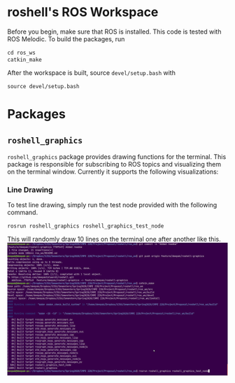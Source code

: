 # roshell's ROS Workspace
Before you begin, make sure that ROS is installed. This code is tested with ROS Melodic. To build the packages, run
```
cd ros_ws
catkin_make
```
After the workspace is built, source `devel/setup.bash` with
```
source devel/setup.bash
```

# Packages
## `roshell_graphics`
`roshell_graphics` package provides drawing functions for the terminal. This package is responsible for subscribing to ROS topics and visualizing them on the terminal window. Currently it supports the following visualizations:

### Line Drawing
To test line drawing, simply run the test node provided with the following command.
```
rosrun roshell_graphics roshell_graphics_test_node
```
This will randomly draw 10 lines on the terminal one after another like this.
![](../images/line_drawing_1.gif)
